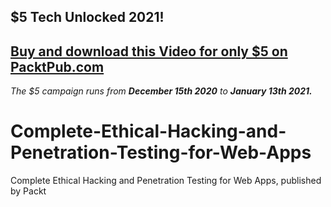 ## $5 Tech Unlocked 2021!
[Buy and download this Video for only $5 on PacktPub.com](https://www.packtpub.com/product/complete-ethical-hacking-and-penetration-testing-for-web-apps-video/9781838825423)
-----
*The $5 campaign         runs from __December 15th 2020__ to __January 13th 2021.__*

# Complete-Ethical-Hacking-and-Penetration-Testing-for-Web-Apps
Complete Ethical Hacking and Penetration Testing for Web Apps, published by Packt

